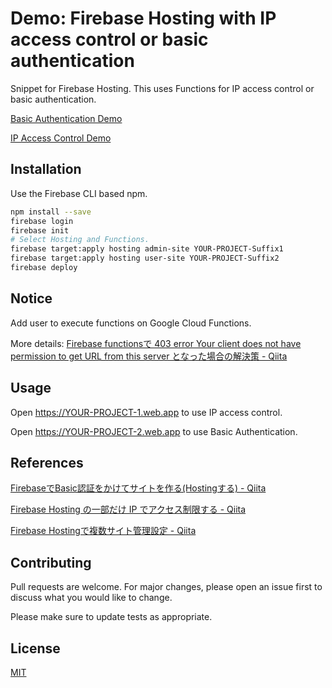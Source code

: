# Demo: Firebase Hosting with IP access control or basic authentication

Snippet for Firebase Hosting. This uses Functions for IP access control or basic authentication.

[Basic Authentication Demo](https://staging-demo-944f0.web.app)

[IP Access Control Demo](https://staging-demo-944f0-admin.web.app)


## Installation

Use the Firebase CLI based npm.

```bash
npm install --save
firebase login
firebase init
# Select Hosting and Functions.
firebase target:apply hosting admin-site YOUR-PROJECT-Suffix1
firebase target:apply hosting user-site YOUR-PROJECT-Suffix2
firebase deploy
```


## Notice
Add user to execute functions on Google Cloud Functions.

More details:
[Firebase functionsで 403 error Your client does not have permission to get URL from this server となった場合の解決策 - Qiita](https://qiita.com/toshiaki_takase/items/ce65cd5582a80917b52f)


## Usage
Open https://YOUR-PROJECT-1.web.app to use IP access control.

Open https://YOUR-PROJECT-2.web.app to use Basic Authentication.


## References
[FirebaseでBasic認証をかけてサイトを作る(Hostingする) - Qiita](https://qiita.com/567000/items/65f55eda8d7c6df09138)

[Firebase Hosting の一部だけ IP でアクセス制限する - Qiita](https://qiita.com/akagire/items/d1938c9246c074e7a9bd)

[Firebase Hostingで複数サイト管理設定 - Qiita](https://qiita.com/zaburo/items/f0fc863d1eb24cfe5cca)


## Contributing
Pull requests are welcome. For major changes, please open an issue first to discuss what you would like to change.

Please make sure to update tests as appropriate.


## License
[MIT](https://choosealicense.com/licenses/mit/)